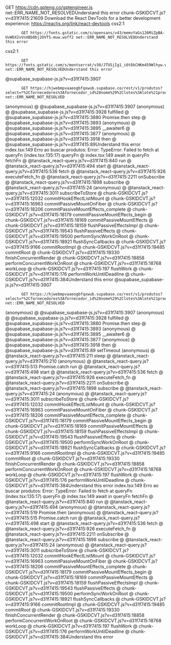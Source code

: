 GET https://cdn.gpteng.co/gptengineer.js net::ERR_NAME_NOT_RESOLVEDUnderstand this error
chunk-GSKIDCVT.js?v=d31f7415:21609 Download the React DevTools for a better development experience: https://reactjs.org/link/react-devtools
css2:1 
            
            
           GET https://fonts.gstatic.com/s/opensans/v43/memvYaGs126MiZpBA-UvWbX2vVnXBbObj2OVTS-muw.woff2 net::ERR_NAME_NOT_RESOLVEDUnderstand this error
css2:1 
            
            
           GET https://fonts.gstatic.com/s/montserrat/v30/JTUSjIg1_i6t8kCHKm459Wlhyw.woff2 net::ERR_NAME_NOT_RESOLVEDUnderstand this error
@supabase_supabase-js.js?v=d31f7415:3907 
            
            
           GET https://hjwebmpvaaeogbfqxwub.supabase.co/rest/v1/produtos?select=*%2Cfornecedores%3Afornecedor_id%28nome%29%2Clotes%3Alote%21produto_id%28quantidade_atual%2Cativo%29&is_deleted=eq.false&order=nome.asc net::ERR_NAME_NOT_RESOLVED
(anonymous) @ @supabase_supabase-js.js?v=d31f7415:3907
(anonymous) @ @supabase_supabase-js.js?v=d31f7415:3928
fulfilled @ @supabase_supabase-js.js?v=d31f7415:3880
Promise.then
step @ @supabase_supabase-js.js?v=d31f7415:3893
(anonymous) @ @supabase_supabase-js.js?v=d31f7415:3895
__awaiter6 @ @supabase_supabase-js.js?v=d31f7415:3877
(anonymous) @ @supabase_supabase-js.js?v=d31f7415:3918
then @ @supabase_supabase-js.js?v=d31f7415:89Understand this error
index.tsx:149 Erro ao buscar produtos: Error: TypeError: Failed to fetch
    at queryFn (index.tsx:135:17)
queryFn @ index.tsx:149
await in queryFn
fetchFn @ @tanstack_react-query.js?v=d31f7415:840
run @ @tanstack_react-query.js?v=d31f7415:494
start @ @tanstack_react-query.js?v=d31f7415:536
fetch @ @tanstack_react-query.js?v=d31f7415:926
executeFetch_fn @ @tanstack_react-query.js?v=d31f7415:2211
onSubscribe @ @tanstack_react-query.js?v=d31f7415:1898
subscribe @ @tanstack_react-query.js?v=d31f7415:24
(anonymous) @ @tanstack_react-query.js?v=d31f7415:3011
subscribeToStore @ chunk-GSKIDCVT.js?v=d31f7415:12032
commitHookEffectListMount @ chunk-GSKIDCVT.js?v=d31f7415:16963
commitPassiveMountOnFiber @ chunk-GSKIDCVT.js?v=d31f7415:18206
commitPassiveMountEffects_complete @ chunk-GSKIDCVT.js?v=d31f7415:18179
commitPassiveMountEffects_begin @ chunk-GSKIDCVT.js?v=d31f7415:18169
commitPassiveMountEffects @ chunk-GSKIDCVT.js?v=d31f7415:18159
flushPassiveEffectsImpl @ chunk-GSKIDCVT.js?v=d31f7415:19543
flushPassiveEffects @ chunk-GSKIDCVT.js?v=d31f7415:19500
performSyncWorkOnRoot @ chunk-GSKIDCVT.js?v=d31f7415:18921
flushSyncCallbacks @ chunk-GSKIDCVT.js?v=d31f7415:9166
commitRootImpl @ chunk-GSKIDCVT.js?v=d31f7415:19485
commitRoot @ chunk-GSKIDCVT.js?v=d31f7415:19330
finishConcurrentRender @ chunk-GSKIDCVT.js?v=d31f7415:18858
performConcurrentWorkOnRoot @ chunk-GSKIDCVT.js?v=d31f7415:18768
workLoop @ chunk-GSKIDCVT.js?v=d31f7415:197
flushWork @ chunk-GSKIDCVT.js?v=d31f7415:176
performWorkUntilDeadline @ chunk-GSKIDCVT.js?v=d31f7415:384Understand this error
@supabase_supabase-js.js?v=d31f7415:3907 
            
            
           GET https://hjwebmpvaaeogbfqxwub.supabase.co/rest/v1/produtos?select=*%2Cfornecedores%3Afornecedor_id%28nome%29%2Clotes%3Alote%21produto_id%28quantidade_atual%2Cativo%29&is_deleted=eq.false&order=nome.asc net::ERR_NAME_NOT_RESOLVED
(anonymous) @ @supabase_supabase-js.js?v=d31f7415:3907
(anonymous) @ @supabase_supabase-js.js?v=d31f7415:3928
fulfilled @ @supabase_supabase-js.js?v=d31f7415:3880
Promise.then
step @ @supabase_supabase-js.js?v=d31f7415:3893
(anonymous) @ @supabase_supabase-js.js?v=d31f7415:3895
__awaiter6 @ @supabase_supabase-js.js?v=d31f7415:3877
(anonymous) @ @supabase_supabase-js.js?v=d31f7415:3918
then @ @supabase_supabase-js.js?v=d31f7415:89
setTimeout
(anonymous) @ @tanstack_react-query.js?v=d31f7415:211
sleep @ @tanstack_react-query.js?v=d31f7415:210
(anonymous) @ @tanstack_react-query.js?v=d31f7415:513
Promise.catch
run @ @tanstack_react-query.js?v=d31f7415:498
start @ @tanstack_react-query.js?v=d31f7415:536
fetch @ @tanstack_react-query.js?v=d31f7415:926
executeFetch_fn @ @tanstack_react-query.js?v=d31f7415:2211
onSubscribe @ @tanstack_react-query.js?v=d31f7415:1898
subscribe @ @tanstack_react-query.js?v=d31f7415:24
(anonymous) @ @tanstack_react-query.js?v=d31f7415:3011
subscribeToStore @ chunk-GSKIDCVT.js?v=d31f7415:12032
commitHookEffectListMount @ chunk-GSKIDCVT.js?v=d31f7415:16963
commitPassiveMountOnFiber @ chunk-GSKIDCVT.js?v=d31f7415:18206
commitPassiveMountEffects_complete @ chunk-GSKIDCVT.js?v=d31f7415:18179
commitPassiveMountEffects_begin @ chunk-GSKIDCVT.js?v=d31f7415:18169
commitPassiveMountEffects @ chunk-GSKIDCVT.js?v=d31f7415:18159
flushPassiveEffectsImpl @ chunk-GSKIDCVT.js?v=d31f7415:19543
flushPassiveEffects @ chunk-GSKIDCVT.js?v=d31f7415:19500
performSyncWorkOnRoot @ chunk-GSKIDCVT.js?v=d31f7415:18921
flushSyncCallbacks @ chunk-GSKIDCVT.js?v=d31f7415:9166
commitRootImpl @ chunk-GSKIDCVT.js?v=d31f7415:19485
commitRoot @ chunk-GSKIDCVT.js?v=d31f7415:19330
finishConcurrentRender @ chunk-GSKIDCVT.js?v=d31f7415:18858
performConcurrentWorkOnRoot @ chunk-GSKIDCVT.js?v=d31f7415:18768
workLoop @ chunk-GSKIDCVT.js?v=d31f7415:197
flushWork @ chunk-GSKIDCVT.js?v=d31f7415:176
performWorkUntilDeadline @ chunk-GSKIDCVT.js?v=d31f7415:384Understand this error
index.tsx:149 Erro ao buscar produtos: Error: TypeError: Failed to fetch
    at queryFn (index.tsx:135:17)
queryFn @ index.tsx:149
await in queryFn
fetchFn @ @tanstack_react-query.js?v=d31f7415:840
run @ @tanstack_react-query.js?v=d31f7415:494
(anonymous) @ @tanstack_react-query.js?v=d31f7415:519
Promise.then
(anonymous) @ @tanstack_react-query.js?v=d31f7415:515
Promise.catch
run @ @tanstack_react-query.js?v=d31f7415:498
start @ @tanstack_react-query.js?v=d31f7415:536
fetch @ @tanstack_react-query.js?v=d31f7415:926
executeFetch_fn @ @tanstack_react-query.js?v=d31f7415:2211
onSubscribe @ @tanstack_react-query.js?v=d31f7415:1898
subscribe @ @tanstack_react-query.js?v=d31f7415:24
(anonymous) @ @tanstack_react-query.js?v=d31f7415:3011
subscribeToStore @ chunk-GSKIDCVT.js?v=d31f7415:12032
commitHookEffectListMount @ chunk-GSKIDCVT.js?v=d31f7415:16963
commitPassiveMountOnFiber @ chunk-GSKIDCVT.js?v=d31f7415:18206
commitPassiveMountEffects_complete @ chunk-GSKIDCVT.js?v=d31f7415:18179
commitPassiveMountEffects_begin @ chunk-GSKIDCVT.js?v=d31f7415:18169
commitPassiveMountEffects @ chunk-GSKIDCVT.js?v=d31f7415:18159
flushPassiveEffectsImpl @ chunk-GSKIDCVT.js?v=d31f7415:19543
flushPassiveEffects @ chunk-GSKIDCVT.js?v=d31f7415:19500
performSyncWorkOnRoot @ chunk-GSKIDCVT.js?v=d31f7415:18921
flushSyncCallbacks @ chunk-GSKIDCVT.js?v=d31f7415:9166
commitRootImpl @ chunk-GSKIDCVT.js?v=d31f7415:19485
commitRoot @ chunk-GSKIDCVT.js?v=d31f7415:19330
finishConcurrentRender @ chunk-GSKIDCVT.js?v=d31f7415:18858
performConcurrentWorkOnRoot @ chunk-GSKIDCVT.js?v=d31f7415:18768
workLoop @ chunk-GSKIDCVT.js?v=d31f7415:197
flushWork @ chunk-GSKIDCVT.js?v=d31f7415:176
performWorkUntilDeadline @ chunk-GSKIDCVT.js?v=d31f7415:384Understand this error